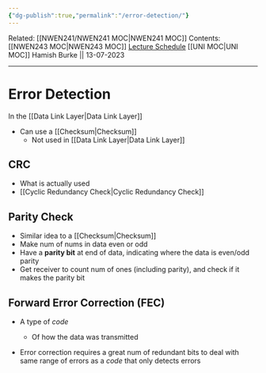 ```yaml
---
{"dg-publish":true,"permalink":"/error-detection/"}
---
```


Related: [[NWEN241/NWEN241 MOC\|NWEN241 MOC]]
Contents: [[NWEN243 MOC\|NWEN243 MOC]]
[Lecture Schedule](https://ecs.wgtn.ac.nz/Courses/NWEN243_2023T2/LectureSchedule)
[[UNI MOC\|UNI MOC]]
Hamish Burke || 13-07-2023
***

# Error Detection

In the [[Data Link Layer\|Data Link Layer]]

- Can use a [[Checksum\|Checksum]]
	- Not used in [[Data Link Layer\|Data Link Layer]]

## CRC

- What is actually used
- [[Cyclic Redundancy Check\|Cyclic Redundancy Check]]

## Parity Check

- Similar idea to a [[Checksum\|Checksum]]
- Make num of nums in data even or odd
- Have a **parity bit** at end of data, indicating where the data is even/odd parity
- Get receiver to count num of ones (including parity), and check if it makes the parity bit

## Forward Error Correction (FEC)

- A type of *code*
	- Of how the data was transmitted

- Error correction requires a great num of redundant bits to deal with same range of errors as a *code* that only detects errors